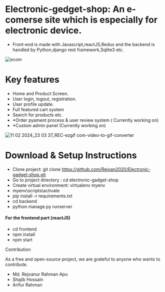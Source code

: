 # Electronic-gedget-shop: An e-comerse site which is especially for electronic device.

- Front-end is made with Javascript,reactJS,Redux and the backend is handled by Python,django rest framework,Sqlite3 etc.


![ecom](https://github.com/Rejoan2020/Electronic-gadget-shop/assets/63773925/34c41aa1-d90a-4a33-bdf8-cf0268be16ad)

# Key features
- Home and Product Screen.
- User login, logout, registration.
- User profile update.
- Full featured cart system
- Search for products etc.
- *Order pyament process & user review system ( Currently working on)
- *Custom admin panel (Currently working on)
  
![11 02 2024_23 03 37_REC-ezgif com-video-to-gif-converter](https://github.com/Rejoan2020/Electronic-gadget-shop/assets/63773925/c49060f6-387d-4fb8-91ad-8c1d6379f5b8)

# Download & Setup Instructions
- Clone project: git clone https://github.com/Rejoan2020/Electronic-gadget-shop.git
- Go to project directory : cd electronic-gadget-shop
- Create virtual environment: virtualenv myenv
- myenv\scripts\activate
- pip install -r requirements.txt
- cd backend
- python manage.py runserver
<h4>For the frontend part (reactJS)</h4> 
<ul>
  <li>cd frontend</li>
  <li>npm install</li>
  <li>npm start</li>
</ul>


Contribution

As a free and open-source project, we are grateful to anyone who wants to contribute. 

- Md. Rejoanur Rahman Apu
- Shajib Hossain
- Arifur Rahman
 

